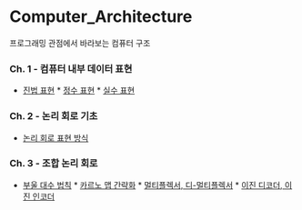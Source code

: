 # Computer_Architecture
프로그래밍 관점에서 바라보는 컴퓨터 구조

### Ch. 1 - 컴퓨터 내부 데이터 표현  
* [진법 표현](https://kangdy25.tistory.com/46?category=1040262) * [정수 표현](https://kangdy25.tistory.com/50?category=1040262) * [실수 표현](https://kangdy25.tistory.com/51?category=1040262)
### Ch. 2 - 논리 회로 기초
* [논리 회로 표현 방식](https://kangdy25.tistory.com/55)
### Ch. 3 - 조합 논리 회로 
* [부울 대수 법칙](https://kangdy25.tistory.com/59?category=1040262) * [카르노 맵 간략화](https://kangdy25.tistory.com/61?category=1040262) * [멀티플렉서, 디-멀티플렉서](#) * [이진 디코더, 이진 인코더](#)
